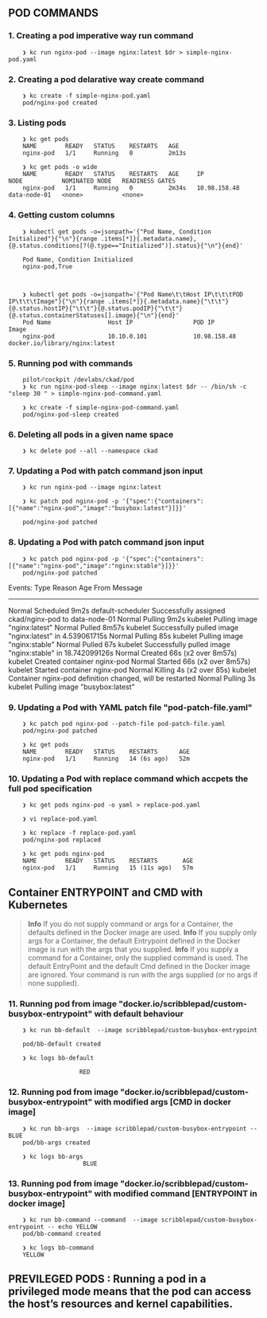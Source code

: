 ## POD COMMANDS


### 1.	Creating a pod imperative way  run command
		❯ kc run nginx-pod --image nginx:latest $dr > simple-nginx-pod.yaml



### 2.	Creating a pod delarative way create command
		❯ kc create -f simple-nginx-pod.yaml 
		pod/nginx-pod created


### 3.	Listing pods
		❯ kc get pods
		NAME        READY   STATUS    RESTARTS   AGE
		nginx-pod   1/1     Running   0          2m13s

		❯ kc get pods -o wide
		NAME        READY   STATUS    RESTARTS   AGE     IP             NODE           NOMINATED NODE   READINESS GATES
		nginx-pod   1/1     Running   0          2m34s   10.98.158.48   data-node-01   <none>           <none>


### 4.	Getting custom columns 

		❯ kubectl get pods -o=jsonpath='{"Pod Name, Condition Initialized"}{"\n"}{range .items[*]}{.metadata.name},{@.status.conditions[?(@.type=="Initialized")].status}{"\n"}{end}'

		Pod Name, Condition Initialized
		nginx-pod,True



		❯ kubectl get pods -o=jsonpath='{"Pod Name\t\tHost IP\t\t\tPOD IP\t\t\tImage"}{"\n"}{range .items[*]}{.metadata.name}{"\t\t"}{@.status.hostIP}{"\t\t"}{@.status.podIP}{"\t\t"}{@.status.containerStatuses[].image}{"\n"}{end}'
		Pod Name                Host IP                 POD IP                  Image
		nginx-pod               10.10.0.101             10.98.158.48            docker.io/library/nginx:latest


### 5.	Running pod with commands
		pilot␥cockpit /devlabs/ckad/pod 
		❯ kc run nginx-pod-sleep --image nginx:latest $dr -- /bin/sh -c  "sleep 30 " > simple-nginx-pod-command.yaml

		❯ kc create -f simple-nginx-pod-command.yaml
		pod/nginx-pod-sleep created


### 6.	Deleting all pods in a given name space
		❯ kc delete pod --all --namespace ckad


### 7.	Updating a Pod with patch command json input

		❯ kc run nginx-pod --image nginx:latest 

		❯ kc patch pod nginx-pod -p '{"spec":{"containers":[{"name":"nginx-pod","image":"busybox:latest"}]}}'

		pod/nginx-pod patched

### 8.	Updating a Pod with patch command json input
		❯ kc patch pod nginx-pod -p '{"spec":{"containers":[{"name":"nginx-pod","image":"nginx:stable"}]}}'
		pod/nginx-pod patched


Events:
  Type    Reason     Age                  From               Message
  ----    ------     ----                 ----               -------
  Normal  Scheduled  9m2s                 default-scheduler  Successfully assigned ckad/nginx-pod to data-node-01
  Normal  Pulling    9m2s                 kubelet            Pulling image "nginx:latest"
  Normal  Pulled     8m57s                kubelet            Successfully pulled image "nginx:latest" in 4.539061715s
  Normal  Pulling    85s                  kubelet            Pulling image "nginx:stable"
  Normal  Pulled     67s                  kubelet            Successfully pulled image "nginx:stable" in 18.742099126s
  Normal  Created    66s (x2 over 8m57s)  kubelet            Created container nginx-pod
  Normal  Started    66s (x2 over 8m57s)  kubelet            Started container nginx-pod
  Normal  Killing    4s (x2 over 85s)     kubelet            Container nginx-pod definition changed, will be restarted
  Normal  Pulling    3s                   kubelet            Pulling image "busybox:latest"

### 9.	Updating a Pod with YAML patch file "pod-patch-file.yaml"

		❯ kc patch pod nginx-pod --patch-file pod-patch-file.yaml 
		pod/nginx-pod patched

		❯ kc get pods
		NAME        READY   STATUS    RESTARTS      AGE
		nginx-pod   1/1     Running   14 (6s ago)   52m

### 10.	Updating a Pod with replace command which accpets the full pod specification
		❯ kc get pods nginx-pod -o yaml > replace-pod.yaml 

		❯ vi replace-pod.yaml 

		❯ kc replace -f replace-pod.yaml 
		pod/nginx-pod replaced

		❯ kc get pods nginx-pod 
		NAME        READY   STATUS    RESTARTS       AGE
		nginx-pod   1/1     Running   15 (11s ago)   57m


## Container ENTRYPOINT and CMD with Kubernetes
> __Info__  If you do not supply command or args for a Container, the defaults defined in the Docker image are used.
> __Info__  If you supply only args for a Container, the default Entrypoint defined in the Docker image is run with the args that you supplied.
> __Info__  If you supply a command for a Container, only the supplied command is used. The default EntryPoint and the default Cmd defined in the Docker image are ignored. Your command is run with the args supplied (or no args if none supplied).


### 11. Running pod from image "docker.io/scribblepad/custom-busybox-entrypoint" with default behaviour

		❯ kc run bb-default  --image scribblepad/custom-busybox-entrypoint

		pod/bb-default created

		❯ kc logs bb-default 

						RED

### 12. Running pod from image "docker.io/scribblepad/custom-busybox-entrypoint" with modified args [CMD in docker image]

		❯ kc run bb-args  --image scribblepad/custom-busybox-entrypoint -- BLUE
		pod/bb-args created

		❯ kc logs bb-args 
        		         BLUE




### 13. Running pod from image "docker.io/scribblepad/custom-busybox-entrypoint" with modified command [ENTRYPOINT in docker image]

		❯ kc run bb-command --command  --image scribblepad/custom-busybox-entrypoint -- echo YELLOW
		pod/bb-command created

		❯ kc logs bb-command 
		YELLOW


## PREVILEGED PODS :  Running a pod in a privileged mode means that the pod can access the host’s resources and kernel capabilities.